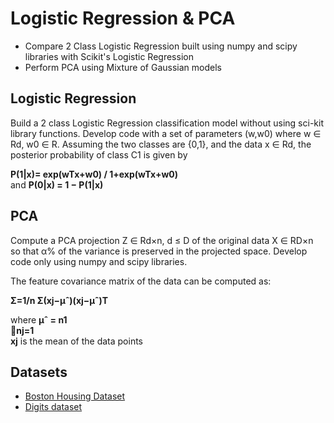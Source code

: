 # Logistic Regression & PCA
- Compare 2 Class Logistic Regression built using numpy and scipy libraries with Scikit's Logistic Regression
- Perform PCA using Mixture of Gaussian models  

## Logistic Regression 
Build a 2 class Logistic Regression classification model without using sci-kit library functions. Develop code with a set of parameters (w,w0) where w ∈ Rd, w0 ∈ R. Assuming the two classes are {0,1}, and the data x ∈ Rd, the posterior probability of class C1 is given by

__P(1|x)= exp(wTx+w0) / 1+exp(wTx+w0)__ \
and __P(0|x) = 1 − P(1|x)__

## PCA
Compute a PCA projection Z ∈ Rd×n, d ≤ D of the original data X ∈ RD×n so that α% of the variance is preserved in the projected space. Develop code only using numpy and scipy libraries. 

The feature covariance matrix of the data can be computed as:

__Σ=1/n Σ(xj−μˆ)(xj−μˆ)T__

where __μˆ = n1 \
􏰉nj=1 \
xj__ is the mean of the data points

## Datasets
- [Boston Housing Dataset](https://www.cs.toronto.edu/~delve/data/boston/bostonDetail.html)
- [Digits dataset](http://yann.lecun.com/exdb/mnist/)
